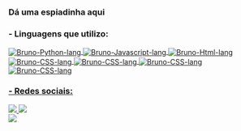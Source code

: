 ### Dá uma espiadinha aqui

### - Linguagens que utilizo:

<div>
  <a href=https://github.com/Macedopy>
  <img align="center" alt="Bruno-Python-lang" src=https://img.shields.io/badge/Python-3776AB?style=for-the-badge&logo=python&logoColor=white>
  <img align="center" alt="Bruno-Javascript-lang" src=https://img.shields.io/badge/JavaScript-323330?style=for-the-badge&logo=javascript&logoColor=F7DF1E>
  <img align="center" alt="Bruno-Html-lang" src=https://img.shields.io/badge/HTML5-E34F26?style=for-the-badge&logo=html5&logoColor=white>
  <img align="center" alt="Bruno-CSS-lang" src=https://img.shields.io/badge/CSS3-1572B6?style=for-the-badge&logo=css3&logoColor=white>
  <img align="center" alt="Bruno-CSS-lang" src=https://img.shields.io/badge/.NET-5C2D91?style=for-the-badge&logo=.net&logoColor=white>
  <img align="center" alt="Bruno-CSS-lang" src=https://img.shields.io/badge/c%23-%23239120.svg?style=for-the-badge&logo=c-sharp&logoColor=white>
  <img align="center" alt="Bruno-CSS-lang" src=https://img.shields.io/badge/Java-ED8B00?style=for-the-badge&logo=openjdk&logoColor=white>  
</div>


### - Redes sociais: 

<div>
  <a href=https://www.linkedin.com/in/bruno-macedo-lemos/>
    <img src=https://img.shields.io/badge/LinkedIn-0077B5?style=for-the-badge&logo=linkedin&logoColor=white>
  <a href=mailto:brunomacedolemos15@gmail.com>
    <img src=https://img.shields.io/badge/Gmail-D14836?style=for-the-badge&logo=gmail&logoColor=white>
</div>
  
<div>
  <a href=https://tenor.com/view/>
  <img align="center" src=https://tenor.com/view/cat-computer-typing-fast-gif-5368357.gif>
</div>
  
